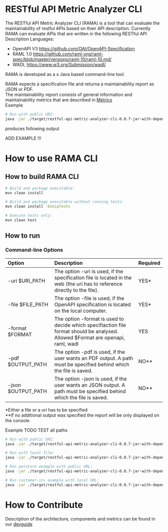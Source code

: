 # RESTful API Metric Analyzer CLI
The RESTful API Metric Analyzer CLI (RAMA) is a tool that can evaluate the maintainability of restful APIs based on their API description.
Currently RAMA can evaluate APIs that are written in the following RESTful API Description Languages:
* OpenAPI V3 https://github.com/OAI/OpenAPI-Specification
* RAML 1.0 https://github.com/raml-org/raml-spec/blob/master/versions/raml-10/raml-10.md/
* WADL https://www.w3.org/Submission/wadl/

RAMA is developed as a s Java based command-line tool.

RAMA expects a specification file and returna a maintainability report as JSON or PDF.
<br> The maintainability report consists of general information and  maintainability metrics that are described in [Metrics](###Metrics) 
<br>Example
```bash
# Run with public URI:
java -jar ./target/restful-api-metric-analyzer-cli-0.0.7-jar-with-dependencies.jar -uri http://url-to-swagger-file.com -format openapi
```
produces following output

ADD EXAMPLE !!!



# How to use RAMA CLI
## How to build RAMA CLI
```bash
# Build and package executable:
mvn clean install

# Build and package executable without running tests:
mvn clean install -DskipTests

# Execute tests only:
mvn clean test
```
## How to run  
### Command-line Options

| Option        | Description   | Required|
| :-------------|:--------------|:--------|
| -uri $URI_PATH    | The option -uri is used, if the specification file is located in the web (the uri has to reference directly to the file). | YES* 
| -file $FILE_PATH  |  The option -file is used, if the OpenAPI specification is located on the local computer. | YES*
| -format $FORMAT  |  The option -format is used to decide which specifiaction file format should be analysed. Allowed $Format are openapi, raml, wadl | YES
| -pdf $OUTPUT_PATH |  The option -pdf is used, if the user wants an PDF output. A path must be specified behind which the file is saved. | NO** 
| -json $OUTPUT_PATH | The option -json is used, if the user wants an JSON output. A path must be specified behind which the file is saved. | NO**

*Either a file or a uri has to be specified 
<br>**If no additional output was specified the report will be only displayed on the console. 

Example TODO TEST all paths
```bash
# Run with public URI:
java -jar ./target/restful-api-metric-analyzer-cli-0.0.7-jar-with-dependencies.jar -uri http://url-to-swagger-file.com -pdf path/to/file.pdf -json path/to/file.json -format openapi

# Run with local file:
java -jar ./target/restful-api-metric-analyzer-cli-0.0.7-jar-with-dependencies.jar -file path/to/file.yaml -pdf path/to/file.pdf -json path/to/file.json -format openapi

# Run petstore example with public URL:
java -jar ./target/restful-api-metric-analyzer-cli-0.0.7-jar-with-dependencies.jar -uri https://raw.githubusercontent.com/OAI/OpenAPI-Specification/master/examples/v3.0/petstore-expanded.yaml -format openapi

# Run customer-srv example with local URL:
java -jar ./target/restful-api-metric-analyzer-cli-0.0.7-jar-with-dependencies.jar -file ./src/test/resources/CustomerSrv-openapi.yaml -format openapi

```


# How to Contribute
Description of the architecture, components and metrics can be found in our [devguide](docs/devguide.md)
